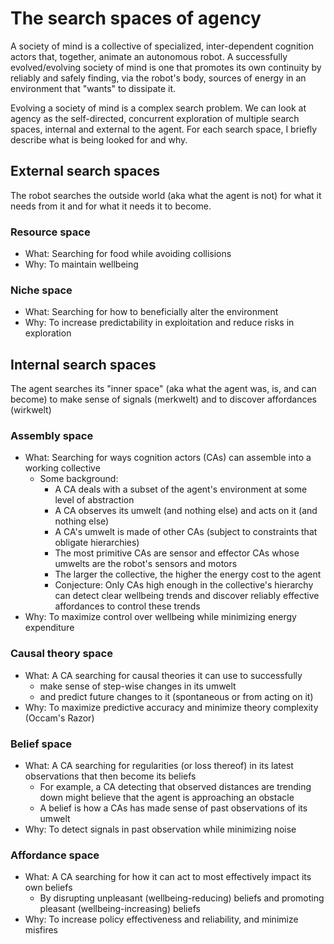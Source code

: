 # The search spaces of agency

A society of mind is a collective of specialized, inter-dependent cognition actors that, together, animate an autonomous robot. A successfully evolved/evolving society of mind is one that promotes its own continuity by reliably and safely finding, via the  robot's body, sources of energy in an environment that "wants" to dissipate it.

Evolving a society of mind is a complex search problem. We can look at agency as the self-directed, concurrent exploration of multiple search spaces, internal and external to the agent. For each search space, I briefly describe what is being looked for and why.

## External search spaces

The robot searches the outside world (aka what the agent is not) for what it needs from it and for what it needs it to become.

### Resource space

* What: Searching for food while avoiding collisions
* Why: To maintain wellbeing

### Niche space

* What: Searching for how to  beneficially alter the environment
* Why: To increase predictability in exploitation and reduce risks in exploration

## Internal search spaces

The agent searches its "inner space" (aka what the agent was, is, and can become) to make sense of signals (merkwelt) and to discover affordances (wirkwelt)

### Assembly space

* What: Searching for ways cognition actors (CAs) can assemble into a working collective
  * Some background:
    * A CA deals with a subset of the agent's environment at some level of abstraction
    * A CA observes its umwelt (and nothing else) and acts on it (and nothing else)
    * A CA's umwelt is made of other CAs (subject to constraints that obligate hierarchies)
    * The most primitive CAs are sensor and effector CAs whose umwelts are the robot's sensors and motors
    * The larger the collective, the higher the energy cost to the agent
    * Conjecture: Only CAs high enough in the collective's hierarchy can detect clear wellbeing trends and discover reliably effective affordances to control these trends
* Why: To maximize control over wellbeing while minimizing energy expenditure

### Causal theory space

* What: A CA searching for causal theories it can use to successfully
  * make sense of step-wise changes in its umwelt
  * and predict future changes to it (spontaneous or from acting on it)
* Why: To maximize predictive accuracy and minimize theory complexity (Occam's Razor)

### Belief space

* What: A CA searching for regularities (or loss thereof) in its latest observations that then become its beliefs
  * For example, a CA detecting that observed distances are trending down might believe that the agent is approaching an obstacle
  * A belief is how a CAs has made sense of past observations of its umwelt
* Why: To detect signals in past observation while minimizing noise

### Affordance space

* What: A CA searching for how it can act to most effectively impact its own beliefs
  * By disrupting unpleasant (wellbeing-reducing) beliefs and promoting pleasant (wellbeing-increasing) beliefs
* Why: To increase policy effectiveness and reliability, and minimize misfires
